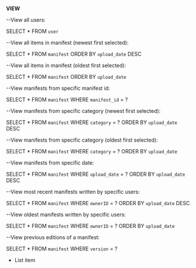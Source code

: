 **VIEW**

--View all users: 

SELECT * FROM `user`

--View all items in manifest (newest first selected):

SELECT * FROM `manifest` ORDER BY `upload_date` DESC

--View all items in manifest (oldest first selected):

SELECT * FROM `manifest` ORDER BY `upload_date`

--View manifests from specific manifest id:

SELECT * FROM `manifest` WHERE `manifest_id` = ?

--View manifests from specific category (newest first selected):

SELECT * FROM `manifest` WHERE `category` = ? ORDER BY `upload_date` DESC

--View manifests from specific category (oldest first selected):

SELECT * FROM `manifest` WHERE `category` = ? ORDER BY `upload_date`

--View manifests from specific date:

SELECT * FROM `manifest` WHERE `upload_date` = ? ORDER BY `upload_date` DESC

--View most recent manifests written by specific users:

SELECT * FROM `manifest` WHERE `ownerID` = ? ORDER BY `upload_date` DESC

--View oldest manifests written by specific users:

SELECT * FROM `manifest` WHERE `ownerID` = ? ORDER BY `upload_date`

--View previous editions of a manifest:

SELECT * FROM `manifest` WHERE `version` = ?

 - List item